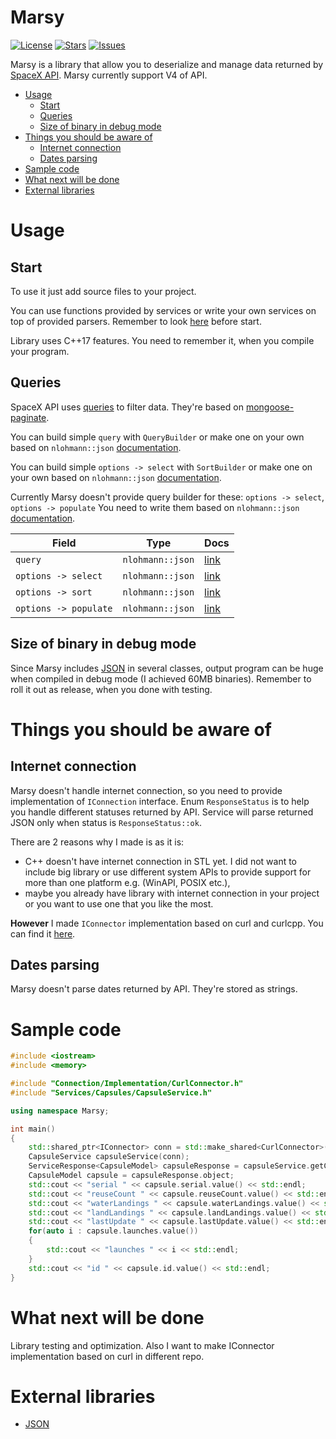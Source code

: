 # Marsy

[![License](https://img.shields.io/github/license/AzuxDario/Marsy.svg)](https://github.com/AzuxDario/Marsy/blob/master/LICENSE)
[![Stars](https://img.shields.io/github/stars/AzuxDario/Marsy.svg)](https://github.com/AzuxDario/Marsy/stargazers)
[![Issues](https://img.shields.io/github/issues/AzuxDario/Marsy.svg)](https://github.com/AzuxDario/Marsy/issues)

Marsy is a library that allow you to deserialize and manage data returned by [SpaceX API](https://github.com/r-spacex/SpaceX-API). Marsy currently support V4 of API.

- [Usage](#usage)
    - [Start](#start)
    - [Queries](#queries)
    - [Size of binary in debug mode](#size-of-binary-in-debug-mode)
- [Things you should be aware of](#things-you-should-be-aware-of)
    - [Internet connection](#internet-connection)
    - [Dates parsing](#dates-parsing)
- [Sample code](#sample-code)
- [What next will be done](#what-next-will-be-done)
- [External libraries](#external-libraries)

# Usage
## Start
To use it just add source files to your project.

You can use functions provided by services or write your own services on top of provided parsers. Remember to look [here](#things-you-should-be-aware-of) before start.

Library uses C++17 features. You need to remember it, when you compile your program.

## Queries
SpaceX API uses [queries](https://github.com/r-spacex/SpaceX-API/blob/master/docs/v4/queries.md) to filter data. They're based on [mongoose-paginate](https://github.com/aravindnc/mongoose-paginate-v2).

You can build simple `query` with `QueryBuilder` or make one on your own based on `nlohmann::json` [documentation](https://github.com/nlohmann/json).

You can build simple `options -> select` with `SortBuilder` or make one on your own based on `nlohmann::json` [documentation](https://github.com/nlohmann/json).

Currently Marsy doesn't provide query builder for these: `options -> select`, `options -> populate`  You need to write them based on `nlohmann::json` [documentation](https://github.com/nlohmann/json).

| Field | Type  | Docs |
|---|---|---|
| `query` | `nlohmann::json` | [link](https://docs.mongodb.com/manual/tutorial/query-documents/) |
| `options -> select` | `nlohmann::json` | [link](https://mongoosejs.com/docs/api.html#query_Query-select) |
| `options -> sort` | `nlohmann::json` | [link](https://mongoosejs.com/docs/api.html#query_Query-sort) |
| `options -> populate` | `nlohmann::json` | [link](https://mongoosejs.com/docs/api.html#query_Query-populate) |

## Size of binary in debug mode
Since Marsy includes [JSON](https://github.com/nlohmann/json) in several classes, output program can be huge when compiled in debug mode (I achieved 60MB binaries). Remember to roll it out as release, when you done with testing.

# Things you should be aware of
## Internet connection
Marsy doesn't handle internet connection, so you need to provide implementation of `IConnection` interface.  Enum `ResponseStatus` is to help you handle different statuses returned by API. Service will parse returned JSON only when status is `ResponseStatus::ok`.

There are 2 reasons why I made is as it is:
 * C++ doesn't have internet connection in STL yet. I did not want to include big library or use different system APIs to provide support for more than one platform e.g. (WinAPI, POSIX etc.),
 * maybe you already have library with internet connection in your project or you want to use one that you like the most.

**However**
I made `IConnector` implementation based on curl and curlcpp. You can find it [here](https://github.com/AzuxDario/Marsy-CurlConnector).

## Dates parsing
Marsy doesn't parse dates returned by API. They're stored as strings.

# Sample code
```cpp
#include <iostream>
#include <memory>

#include "Connection/Implementation/CurlConnector.h"
#include "Services/Capsules/CapsuleService.h"

using namespace Marsy;

int main()
{
    std::shared_ptr<IConnector> conn = std::make_shared<CurlConnector>();
    CapsuleService capsuleService(conn);
    ServiceResponse<CapsuleModel> capsuleResponse = capsuleService.getCapsule("5e9e2c5bf35918ed873b2664");
    CapsuleModel capsule = capsuleResponse.object;
    std::cout << "serial " << capsule.serial.value() << std::endl;
    std::cout << "reuseCount " << capsule.reuseCount.value() << std::endl;
    std::cout << "waterLandings " << capsule.waterLandings.value() << std::endl;
    std::cout << "landLandings " << capsule.landLandings.value() << std::endl;
    std::cout << "lastUpdate " << capsule.lastUpdate.value() << std::endl;
    for(auto i : capsule.launches.value())
    {
        std::cout << "launches " << i << std::endl;
    }
    std::cout << "id " << capsule.id.value() << std::endl;
}
```

# What next will be done

Library testing and optimization. Also I want to make IConnector implementation based on curl in different repo.

# External libraries
 * [JSON](https://github.com/nlohmann/json)